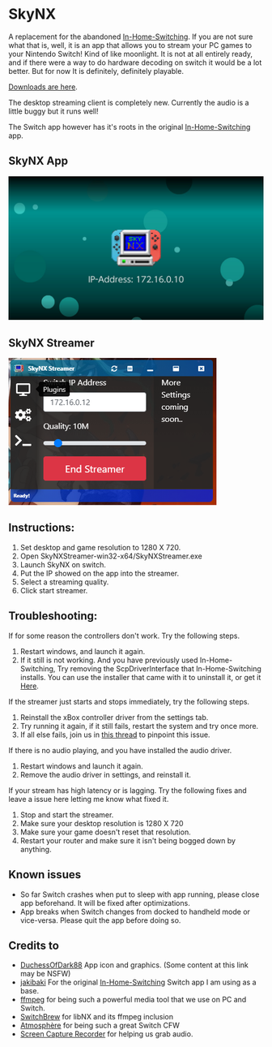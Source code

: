 # SkyNX
A replacement for the abandoned [In-Home-Switching](https://github.com/jakibaki/In-Home-Switching/blob/master/README.md).
If you are not sure what that is, well, it is an app that allows you to stream your PC games to your Nintendo Switch! Kind of like moonlight. It is not at all entirely ready, and if there were a way to do hardware decoding on switch it would be a lot better. But for now It is definitely, definitely playable.

[Downloads are here](https://github.com/DevL0rd/SkyNX/releases).

The desktop streaming client is completely new. Currently the audio is a little buggy but it runs well!

The Switch app however has it's roots in the original [In-Home-Switching](https://github.com/jakibaki/In-Home-Switching/blob/master/README.md) app.

## SkyNX App
![SkyNX App](Screenshots/App.jpg "SkyNX App")

## SkyNX Streamer
![SkyNX Streamer](Screenshots/Streamer.png "SkyNX Streamer")

## Instructions:
1. Set desktop and game resolution to 1280 X 720.
2. Open SkyNXStreamer-win32-x64/SkyNXStreamer.exe
3. Launch SkyNX on switch.
4. Put the IP showed on the app into the streamer.
5. Select a streaming quality.
6. Click start streamer.

## Troubleshooting:
If for some reason the controllers don't work. Try the following steps.
1. Restart windows, and launch it again.
2. If it still is not working. And you have previously used In-Home-Switching, Try removing the ScpDriverInterface that In-Home-Switching installs. You can use the installer that came with it to uninstall it, or get it [Here](https://github.com/mogzol/ScpDriverInterface/releases/download/1.1/ScpDriverInterface_v1.1.zip).

If the streamer just starts and stops immediately, try the following steps.
1. Reinstall the xBox controller driver from the settings tab.
2. Try running it again, if it still fails, restart the system and try once more.
3. If all else fails, join us in [this thread](https://github.com/DevL0rd/SkyNX/issues/4) to pinpoint this issue.

If there is no audio playing, and you have installed the audio driver.
1. Restart windows and launch it again.
2. Remove the audio driver in settings, and reinstall it.

If your stream has high latency or is lagging. Try the following fixes and leave a issue here letting me know what fixed it.
1. Stop and start the streamer.
2. Make sure your desktop resolution is 1280 X 720
3. Make sure your game doesn't reset that resolution.
4. Restart your router and make sure it isn't being bogged down by anything.

## Known issues
  * So far Switch crashes when put to sleep with app running, please close app beforehand. It will be fixed after optimizations.
  * App breaks when Switch changes from docked to handheld mode or vice-versa. Please quit the app before doing so.

## Credits to
* [DuchessOfDark88](https://twitter.com/DuchessOfDark88) App icon and graphics. (Some content at this link may be NSFW)
* [jakibaki](https://github.com/jakibaki) For the original [In-Home-Switching](https://github.com/jakibaki/In-Home-Switching/blob/master/README.md) Switch app I am using as a base.
* [ffmpeg](https://www.ffmpeg.org/) for being such a powerful media tool that we use on PC and Switch.
* [SwitchBrew](https://switchbrew.org/) for libNX and its ffmpeg inclusion
* [Atmosphère](https://github.com/Atmosphere-NX/Atmosphere) for being such a great Switch CFW
* [Screen Capture Recorder](https://github.com/rdp/screen-capture-recorder-to-video-windows-free) for helping us grab audio.
